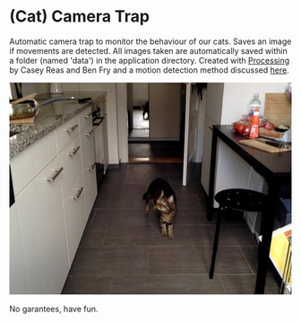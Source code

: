 (Cat) Camera Trap 
===============

Automatic camera trap to monitor the behaviour of our cats. Saves an image if movements are detected.
All images taken are automatically saved within a folder (named 'data') in the application directory.
Created with [Processing](https://www.processing.org) by Casey Reas and Ben Fry and a motion detection method discussed [here](https://forum.processing.org/two/discussion/4507/motion-detection).


![Captured](/images/capture-23.jpg)<br>

No garantees, have fun.

